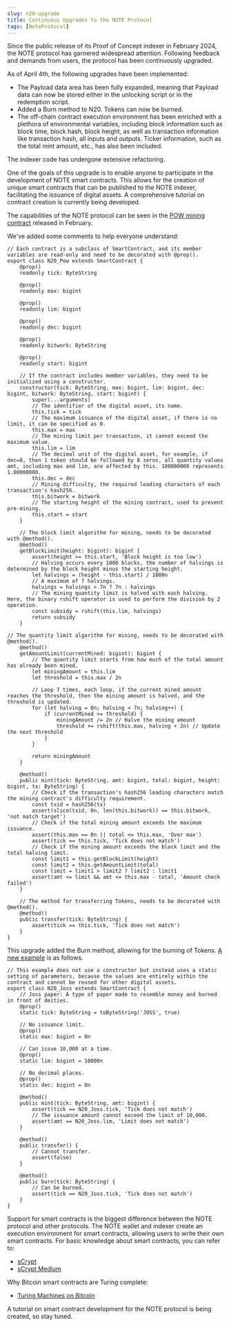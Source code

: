 ```yaml
---
slug: n20-upgrade
title: Continuous Upgrades to the NOTE Protocol
tags: [NoteProtocol]
---
```


Since the public release of its Proof of Concept indexer in February 2024, the NOTE protocol has garnered widespread attention. Following feedback and demands from users, the protocol has been continuously upgraded.

As of April 4th, the following upgrades have been implemented:

- The Payload data area has been fully expanded, meaning that Payload data can now be stored either in the unlocking script or in the redemption script.
- Added a Burn method to N20. Tokens can now be burned.
- The off-chain contract execution environment has been enriched with a plethora of environmental variables, including block information such as block time, block hash, block height, as well as transaction information like transaction hash, all inputs and outputs. Ticker information, such as the total mint amount, etc., has also been included.

The indexer code has undergone extensive refactoring.

One of the goals of this upgrade is to enable anyone to participate in the development of NOTE smart contracts. This allows for the creation of unique smart contracts that can be published to the NOTE indexer, facilitating the issuance of digital assets. A comprehensive tutorial on contract creation is currently being developed.

The capabilities of the NOTE protocol can be seen in the [POW mining contract](https://github.com/NoteProtocol/scryptdemo/blob/main/src/contracts/n20-pow.ts) released in February.

We've added some comments to help everyone understand:


```
// Each contract is a subclass of SmartContract, and its member variables are read-only and need to be decorated with @prop().
export class N20_Pow extends SmartContract {
    @prop()
    readonly tick: ByteString

    @prop()
    readonly max: bigint

    @prop()
    readonly lim: bigint

    @prop()
    readonly dec: bigint

    @prop()
    readonly bitwork: ByteString

    @prop()
    readonly start: bigint

    // If the contract includes member variables, they need to be initialized using a constructor.
    constructor(tick: ByteString, max: bigint, lim: bigint, dec: bigint, bitwork: ByteString, start: bigint) {
        super(...arguments)
        // The identifier of the digital asset, its name.
        this.tick = tick
        // The maximum issuance of the digital asset, if there is no limit, it can be specified as 0.
        this.max = max
        // The mining limit per transaction, it cannot exceed the maximum value.
        this.lim = lim
        // The decimal unit of the digital asset, for example, if dec=8, then 1 token should be followed by 8 zeros, all quantity values amt, including max and lim, are affected by this. 100000000 represents 1.00000000.
        this.dec = dec
        // Mining difficulty, the required leading characters of each transaction's hash256.
        this.bitwork = bitwork 
        // The starting height of the mining contract, used to prevent pre-mining.
        this.start = start
    }

    // The block limit algorithm for mining, needs to be decorated with @method().
    @method()
    getBlockLimit(height: bigint): bigint {
        assert(height >= this.start, 'Block height is too low')
        // Halving occurs every 1000 blocks, the number of halvings is determined by the block height minus the starting height.
        let halvings = (height - this.start) / 1000n
        // A maximum of 7 halvings.
        halvings = halvings > 7n ? 7n : halvings
        // The mining quantity limit is halved with each halving. Here, the binary rshift operator is used to perform the division by 2 operation.
        const subsidy = rshift(this.lim, halvings)
        return subsidy
    }

// The quantity limit algorithm for mining, needs to be decorated with @method().
    @method()
    getAmountLimit(currentMined: bigint): bigint {
        // The quantity limit starts from how much of the total amount has already been mined.
        let miningAmount = this.lim
        let threshold = this.max / 2n

        // Loop 7 times, each loop, if the current mined amount reaches the threshold, then the mining amount is halved, and the threshold is updated.
        for (let halving = 0n; halving < 7n; halving++) {
            if (currentMined >= threshold) {
                miningAmount /= 2n // Halve the mining amount
                threshold += rshift(this.max, halving + 2n) // Update the next threshold
            }
        }

        return miningAmount
    }

    @method()
    public mint(tick: ByteString, amt: bigint, total: bigint, height: bigint, tx: ByteString) {
        // Check if the transaction's hash256 leading characters match the mining contract's difficulty requirement.
        const txid = hash256(tx)
        assert(slice(txid, 0n, len(this.bitwork)) == this.bitwork, 'not match target')
        // Check if the total mining amount exceeds the maximum issuance.
        assert(this.max == 0n || total <= this.max, 'Over max')
        assert(tick == this.tick, 'Tick does not match')
        // Check if the mining amount exceeds the block limit and the total halving limit.
        const limit1 = this.getBlockLimit(height)
        const limit2 = this.getAmountLimit(total)
        const limit = limit1 > limit2 ? limit2 : limit1
        assert(amt <= limit && amt <= this.max - total, 'Amount check failed')
    }

    // The method for transferring Tokens, needs to be decorated with @method().
    @method()
    public transfer(tick: ByteString) {
        assert(tick == this.tick, 'Tick does not match')
    }
}

```


This upgrade added the Burn method, allowing for the burning of Tokens. [A new example](https://github.com/NoteProtocol/scryptdemo/blob/main/src/contracts/n20-joss.ts) is as follows.

```
// This example does not use a constructor but instead uses a static setting of parameters, because the values are entirely within the contract and cannot be reused for other digital assets.
export class N20_Joss extends SmartContract {
    // Joss paper: A type of paper made to resemble money and burned in front of deities.
    @prop()
    static tick: ByteString = toByteString('JOSS', true)

    // No issuance limit.
    @prop()
    static max: bigint = 0n

    // Can issue 10,000 at a time.
    @prop()
    static lim: bigint = 10000n

    // No decimal places.
    @prop()
    static dec: bigint = 0n

    @method()
    public mint(tick: ByteString, amt: bigint) {
        assert(tick == N20_Joss.tick, 'Tick does not match')
        // The issuance amount cannot exceed the limit of 10,000.
        assert(amt == N20_Joss.lim, 'Limit does not match')
    }

    @method()
    public transfer() {
        // Cannot transfer.
        assert(false)
    }

    @method()
    public burn(tick: ByteString) {
        // Can be burned.
        assert(tick == N20_Joss.tick, 'Tick does not match')
    }
}

```

Support for smart contracts is the biggest difference between the NOTE protocol and other protocols. The NOTE wallet and indexer create an execution environment for smart contracts, allowing users to write their own smart contracts. For basic knowledge about smart contracts, you can refer to:

- [sCrypt](https://scrypt.io/)
- [sCrypt Medium](https://xiaohuiliu.medium.com/)

Why Bitcoin smart contracts are Turing complete:

- [Turing Machines on Bitcoin](https://medium.com/coinmonks/turing-machine-on-bitcoin-7f0ebe0d52b1)


A tutorial on smart contract development for the NOTE protocol is being created, so stay tuned.

